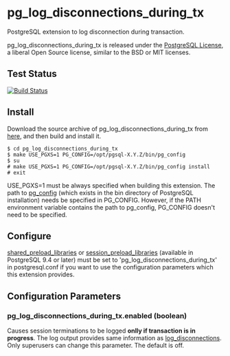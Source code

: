 # pg_log_disconnections_during_tx
PostgreSQL extension to log disconnection during transaction.

pg_log_disconnections_during_tx is released under the [PostgreSQL License](https://opensource.org/licenses/postgresql), a liberal Open Source license, similar to the BSD or MIT licenses.

## Test Status
[![Build Status](https://travis-ci.org/MasaoFujii/pg_log_disconnections_during_tx.svg?branch=master)](https://travis-ci.org/MasaoFujii/pg_log_disconnections_during_tx)

## Install

Download the source archive of pg_log_disconnections_during_tx from
[here](https://github.com/MasaoFujii/pg_log_disconnections_during_tx),
and then build and install it.

    $ cd pg_log_disconnections_during_tx
    $ make USE_PGXS=1 PG_CONFIG=/opt/pgsql-X.Y.Z/bin/pg_config
    $ su
    # make USE_PGXS=1 PG_CONFIG=/opt/pgsql-X.Y.Z/bin/pg_config install
    # exit

USE_PGXS=1 must be always specified when building this extension.
The path to [pg_config](http://www.postgresql.org/docs/devel/static/app-pgconfig.html)
(which exists in the bin directory of PostgreSQL installation)
needs be specified in PG_CONFIG.
However, if the PATH environment variable contains the path to pg_config,
PG_CONFIG doesn't need to be specified.

## Configure

[shared_preload_libraries](http://www.postgresql.org/docs/devel/static/runtime-config-client.html#GUC-SHARED-PRELOAD-LIBRARIES)
or [session_preload_libraries](http://www.postgresql.org/docs/devel/static/runtime-config-client.html#GUC-SESSION-PRELOAD-LIBRARIES)
(available in PostgreSQL 9.4 or later) must be set to 'pg_log_disconnections_during_tx'
in postgresql.conf
if you want to use the configuration parameters which this extension provides.

## Configuration Parameters

### pg_log_disconnections_during_tx.enabled (boolean)
Causes session terminations to be logged **onlly if transaction is in progress**.
The log output provides same information as
[log_disconnections](https://www.postgresql.org/docs/devel/runtime-config-logging.html#GUC-LOG-DISCONNECTIONS).
Only superusers can change this parameter. The default is off.
